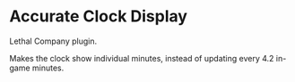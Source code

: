 # Accurate Clock Display
Lethal Company plugin.

Makes the clock show individual minutes, instead of updating every 4.2 in-game minutes.